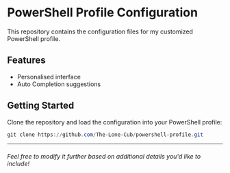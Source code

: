 # PowerShell Profile Configuration
This repository contains the configuration files for my customized PowerShell profile.

## Features
- Personalised interface
- Auto Completion suggestions

## Getting Started
Clone the repository and load the configuration into your PowerShell profile:
```powershell
git clone https://github.com/The-Lone-Cub/powershell-profile.git
```
---
###### Feel free to modify it further based on additional details you'd like to include!
